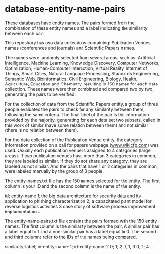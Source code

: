# database-entity-name-pairs
These databases have entity names. The pairs formed from the combination of these entity names and a label indicating the similarity between each pair.

This repository has two data collections containing: Publication Venues names (conferences and journals) and Scientific Papers names.

The names were randomly selected from several areas, such as: Artificial Intelligence, Machine Learning, Knowledge Discovery, Computer Networks, Optimization, Human-Computer Interaction, Virtual Reality, Internet of Things, Smart Cities, Natural Language Processing, Standards Engineering, Semantic Web, Bioinformatics, Civil Engineering, Biology, Health, Agriculture, Education and Chemistry, resulting in 150 names for each data collection. These names were then combined and compared two by two, generating the pairs to be verified.

For the collection of data from the Scientific Papers entity, a group of three people evaluated the pairs to check for any similarity between them, following the same criteria. The final label of the pair is the information provided by the majority, generating for each data set two subsets, called in this work of similar (have some relation between them) and not similar (there is no relation between them).

For the data collection of the Publication Venue entity, the category information provided on a call for papers webpage (www.wikicfp.com) was used. Usually each publication venue is assigned to 4 categories (large areas). If two publication venues have more than 3 categories in common, they are labeled as similar. If they do not share any category, they are labeled as not similar. And the pairs that have 1 or 2 categories in common, were labeled manually by the group of 3 people.

The entity-names.txt file has the 150 names selected for the entity. The first column is your ID and the second column is the name of the entity.

id; entity-name
1; the big data architecture for security data and its application to phishing characterization
2; a capacitated plant model for reverse logistics activities
3 case study of software process improvement implementation
...

The entity-name-pairs.txt file contains the pairs formed with the 150 entity names. The first column is the similarity between the pair. A similar pair has a label equal to 1 and a non-similar pair has a label equal to 0. The second and third columns refer to the IDs of the names being compared.

similarity-label; id-entity-name-1; id-entity-name-2
0; 1; 2
0, 1, 3
0; 1; 4
...
